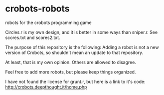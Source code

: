 # crobots-robots
robots for the crobots programming game

Circles.r is my own design, and it is better in some ways than sniper.r. See scores.txt and scores2.txt.

The purpose of this repository is the following: Adding a robot is not a new version of Crobots, so shouldn't mean an update to that repository.

At least, that is my own opinion. Others are allowed to disagree.

Feel free to add more robots, but please keep things organized.

I have not found the license for grunt.r, but here is a link to it's code: http://crobots.deepthought.it/home.php
